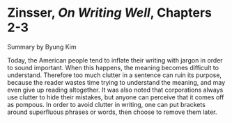 # Zinsser, _On Writing Well_, Chapters 2-3

Summary by Byung Kim

Today, the American people tend to inflate their writing with jargon in order to sound important. When this happens, the meaning becomes difficult to understand. Therefore too much clutter in a sentence can ruin its purpose, because the reader wastes time trying to understand the meaning, and may even give up reading altogether. It was also noted that corporations always use clutter to hide their mistakes, but anyone can perceive that it comes off as pompous. In order to avoid clutter in writing, one can put brackets around superfluous phrases or words, then choose to remove them later.
